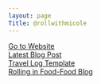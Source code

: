 ```yaml
---
layout: page
Title: @rollwithmicole
---
```


[Go to Website]()  
[Latest Blog Post]()  
[Travel Log Template]()  
[Rolling in Food-Food Blog]()  
